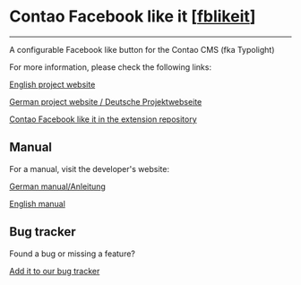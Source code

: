 # Contao Facebook like it [[fblikeit](fblikeit.md)] #

---

A configurable Facebook like button for the Contao CMS (fka Typolight)

For more information, please check the following links:

[English project website](http://bandyt.de/contao-fblikeit_en.html)

[German project website / Deutsche Projektwebseite](http://bandyt.de/contao-fblikeit_de.html)

[Contao Facebook like it in the extension repository](https://contao.org/en/extension-list/view/fblikeit.20020009.en.html)

## Manual ##
For a manual, visit the developer's website:

[German manual/Anleitung](http://bandyt.de/contao-fblikeit-anleitung.html)

[English manual](http://bandyt.de/contao-fblikeit-manual.html)

## Bug tracker ##
Found a bug or missing a feature?

[Add it to our bug tracker](http://bugtracker.bandyt.de/describecomponents.cgi?product=Contao%20Facebook%20like%20it)